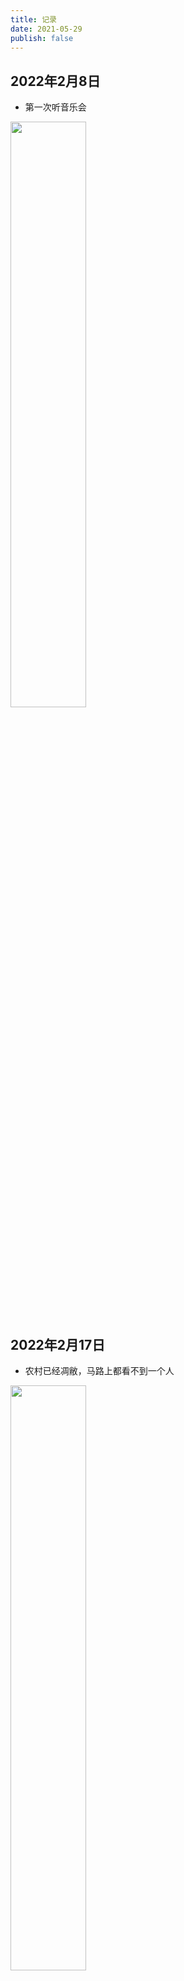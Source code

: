 ```yaml
---
title: 记录
date: 2021-05-29
publish: false
---
```

<style scoped>
  img {
    width: 49%;
    display: inline-block;
  }
</style>
## 2022年2月8日
* 第一次听音乐会

![](https://cdn.jsdelivr.net/gh/ddshiyu/pic@main/pictures/20211220112209.jpg)

## 2022年2月17日
* 农村已经凋敝，马路上都看不到一个人

![](https://cdn.jdqiong.cn/微信图片_20220222133642.jpg)

## 2022年2月25日
* 老头环已发售，抖M的胜利，准备受苦

![](https://cdn.jdqiong.cn/Snipaste_2022-02-25_11-27-52.png)